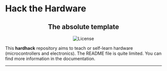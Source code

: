 
# Hack the Hardware

<h2 align="center">The absolute template</h2>

<p align="center">
	<a>
		<img src='https://img.shields.io/github/license/Arkh42/hardhack' alt='License'/>
	</a>
</p>

[comment]: # (	<a href='https://gitrepo-template.readthedocs.io/en/latest/?badge=latest'>)
[comment]: # (		<img src='https://readthedocs.org/projects/gitrepo-template/badge/?version=latest' alt='Documentation Status' />)
[comment]: # (	</a>)


This __hardhack__ repository aims to teach or self-learn hardware (microcontrollers and electronics).
The README file is quite limited.
You can find more information in the documentation.


---




